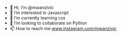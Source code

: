 - 👋 Hi, I’m @mwanzivic
- 👀 I’m interested in Javascript
- 🌱 I’m currently learning css
- 💞️ I’m looking to collaborate on Python
- 📫 How to reach me www.instagram.com/mwanzivic

<!---
mwanzivic/mwanzivic is a ✨ special ✨ repository because its `README.md` (this file) appears on your GitHub profile.
You can click the Preview link to take a look at your changes.
--->

